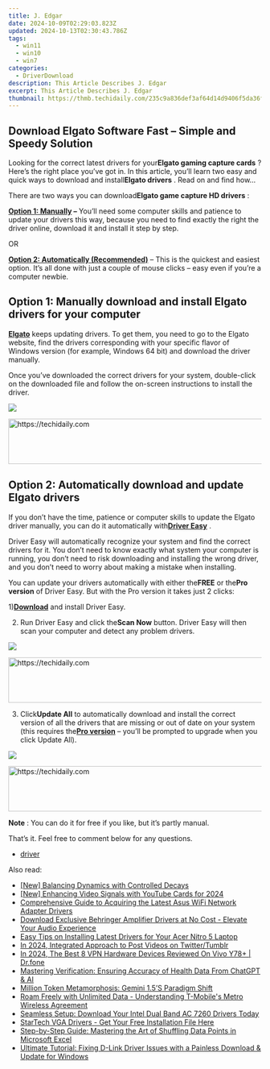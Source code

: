 ```yaml
---
title: J. Edgar
date: 2024-10-09T02:29:03.823Z
updated: 2024-10-13T02:30:43.786Z
tags:
  - win11
  - win10
  - win7
categories:
  - DriverDownload
description: This Article Describes J. Edgar
excerpt: This Article Describes J. Edgar
thumbnail: https://thmb.techidaily.com/235c9a836def3af64d14d9406f5da36fac525d1a6b5286ab03fa2d909747fb1b.jpg
---
```


## Download Elgato Software Fast – Simple and Speedy Solution

Looking for the correct latest drivers for your**Elgato gaming capture cards** ? Here’s the right place you’ve got in. In this article, you’ll learn two easy and quick ways to download and install**Elgato drivers** . Read on and find how…

 There are two ways you can download**Elgato game capture HD drivers** :

**[Option 1: Manually](https://tools.techidaily.com/drivereasy/download/) –** You’ll need some computer skills and patience to update your drivers this way, because you need to find exactly the right the driver online, download it and install it step by step.

OR

**[Option 2: Automatically (Recommended)](https://www.drivereasy.com/knowledge/elgato-drivers-download-easily-quickly/#o2)**  – This is the quickest and easiest option. It’s all done with just a couple of mouse clicks – easy even if you’re a computer newbie.

## Option 1: Manually download and install Elgato drivers for your computer

[**Elgato**](https://www.elgato.com/en)  keeps updating drivers. To get them, you need to go to the Elgato website, find the drivers corresponding with your specific flavor of Windows version (for example, Windows 64 bit) and download the driver manually.

 Once you’ve downloaded the correct drivers for your system, double-click on the downloaded file and follow the on-screen instructions to install the driver.

![](https://images.drivereasy.com/wp-content/uploads/2019/01/image-105.png)

<!-- affiliate ads begin -->
<a href="https://versadesk.pxf.io/c/5597632/1815678/21290" target="_top" id="1815678">
  <img src="//a.impactradius-go.com/display-ad/21290-1815678" border="0" alt="https://techidaily.com" width="728" height="90"/>
</a>
<img height="0" width="0" src="https://versadesk.pxf.io/i/5597632/1815678/21290" style="position:absolute;visibility:hidden;" border="0" />
<!-- affiliate ads end -->

## Option 2: Automatically download and update Elgato drivers

 If you don’t have the time, patience or computer skills to update the Elgato driver manually, you can do it automatically with[**Driver Easy**](https://tools.techidaily.com/drivereasy/download/) .

 Driver Easy will automatically recognize your system and find the correct drivers for it. You don’t need to know exactly what system your computer is running, you don’t need to risk downloading and installing the wrong driver, and you don’t need to worry about making a mistake when installing.

 You can update your drivers automatically with either the**FREE** or the**Pro version** of Driver Easy. But with the Pro version it takes just 2 clicks:

 1)[**Download**](https://tools.techidaily.com/drivereasy/download/) and install Driver Easy.

 2) Run Driver Easy and click the**Scan Now** button. Driver Easy will then scan your computer and detect any problem drivers.

![](https://images.drivereasy.com/wp-content/uploads/2019/01/image-106.png)

<!-- affiliate ads begin -->
<a href="https://unicoeye.pxf.io/c/5597632/2134246/18498" target="_top" id="2134246">
  <img src="//a.impactradius-go.com/display-ad/18498-2134246" border="0" alt="https://techidaily.com" width="728" height="90"/>
</a>
<img height="0" width="0" src="https://unicoeye.pxf.io/i/5597632/2134246/18498" style="position:absolute;visibility:hidden;" border="0" />
<!-- affiliate ads end -->

 3) Click**Update All** to automatically download and install the correct version of all the drivers that are missing or out of date on your system (this requires the[**Pro version**](https://tools.techidaily.com/drivereasy/download/) – you’ll be prompted to upgrade when you click Update All).

![](https://images.drivereasy.com/wp-content/uploads/2019/01/image-107.png)

<!-- affiliate ads begin -->
<a href="https://ephamedtechinc.pxf.io/c/5597632/2136619/26400" target="_top" id="2136619">
  <img src="//a.impactradius-go.com/display-ad/26400-2136619" border="0" alt="https://techidaily.com" width="728" height="90"/>
</a>
<img height="0" width="0" src="https://ephamedtechinc.pxf.io/i/5597632/2136619/26400" style="position:absolute;visibility:hidden;" border="0" />
<!-- affiliate ads end -->

**Note** : You can do it for free if you like, but it’s partly manual.

That’s it. Feel free to comment below for any questions.

* [driver](https://tools.techidaily.com/drivereasy/download/)

<ins class="adsbygoogle"
     style="display:block"
     data-ad-format="autorelaxed"
     data-ad-client="ca-pub-7571918770474297"
     data-ad-slot="1223367746"></ins>

<ins class="adsbygoogle"
     style="display:block"
     data-ad-client="ca-pub-7571918770474297"
     data-ad-slot="8358498916"
     data-ad-format="auto"
     data-full-width-responsive="true"></ins>

<span class="atpl-alsoreadstyle">Also read:</span>
<div><ul>
<li><a href="https://fox-friendly.techidaily.com/new-balancing-dynamics-with-controlled-decays/"><u>[New] Balancing Dynamics with Controlled Decays</u></a></li>
<li><a href="https://youtube-sure.techidaily.com/nhancing-video-signals-with-youtube-cards-for-2024/"><u>[New] Enhancing Video Signals with YouTube Cards for 2024</u></a></li>
<li><a href="https://hardware-help.techidaily.com/comprehensive-guide-to-acquiring-the-latest-asus-wifi-network-adapter-drivers/"><u>Comprehensive Guide to Acquiring the Latest Asus WiFi Network Adapter Drivers</u></a></li>
<li><a href="https://hardware-help.techidaily.com/download-exclusive-behringer-amplifier-drivers-at-no-cost-elevate-your-audio-experience/"><u>Download Exclusive Behringer Amplifier Drivers at No Cost - Elevate Your Audio Experience</u></a></li>
<li><a href="https://hardware-help.techidaily.com/easy-tips-on-installing-latest-drivers-for-your-acer-nitro-5-laptop/"><u>Easy Tips on Installing Latest Drivers for Your Acer Nitro 5 Laptop</u></a></li>
<li><a href="https://twitter-clips.techidaily.com/in-2024-integrated-approach-to-post-videos-on-twittertumblr/"><u>In 2024, Integrated Approach to Post Videos on Twitter/Tumblr</u></a></li>
<li><a href="https://phone-solutions.techidaily.com/in-2024-the-best-8-vpn-hardware-devices-reviewed-on-vivo-y78plus-drfone-by-drfone-virtual-android/"><u>In 2024, The Best 8 VPN Hardware Devices Reviewed On Vivo Y78+ | Dr.fone</u></a></li>
<li><a href="https://tech-revival.techidaily.com/mastering-verification-ensuring-accuracy-of-health-data-from-chatgpt-and-ai/"><u>Mastering Verification: Ensuring Accuracy of Health Data From ChatGPT & AI</u></a></li>
<li><a href="https://tech-revival.techidaily.com/million-token-metamorphosis-gemini-15s-paradigm-shift/"><u>Million Token Metamorphosis: Gemini 1.5’S Paradigm Shift</u></a></li>
<li><a href="https://tech-renaissance.techidaily.com/roam-freely-with-unlimited-data-understanding-t-mobiles-metro-wireless-agreement/"><u>Roam Freely with Unlimited Data - Understanding T-Mobile's Metro Wireless Agreement</u></a></li>
<li><a href="https://hardware-help.techidaily.com/seamless-setup-download-your-intel-dual-band-ac-7260-drivers-today/"><u>Seamless Setup: Download Your Intel Dual Band AC 7260 Drivers Today</u></a></li>
<li><a href="https://hardware-help.techidaily.com/startech-vga-drivers-get-your-free-installation-file-here/"><u>StarTech VGA Drivers - Get Your Free Installation File Here</u></a></li>
<li><a href="https://win-solutions.techidaily.com/step-by-step-guide-mastering-the-art-of-shuffling-data-points-in-microsoft-excel/"><u>Step-by-Step Guide: Mastering the Art of Shuffling Data Points in Microsoft Excel</u></a></li>
<li><a href="https://hardware-help.techidaily.com/ultimate-tutorial-fixing-d-link-driver-issues-with-a-painless-download-and-update-for-windows/"><u>Ultimate Tutorial: Fixing D-Link Driver Issues with a Painless Download & Update for Windows</u></a></li>
</ul></div>

